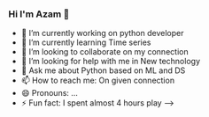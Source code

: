 ### Hi I'm Azam  👋

- 🔭 I’m currently working on python developer 
- 🌱 I’m currently learning Time series 
- 👯 I’m looking to collaborate on my connection 
- 🤔 I’m looking for help with  me in New technology 
- 💬 Ask me about Python based on ML and DS 
- 📫 How to reach me: On given connection 
- 😄 Pronouns: ...
- ⚡ Fun fact: I spent almost 4 hours play 
-->
